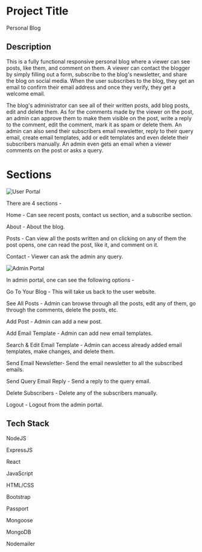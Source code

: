 # Project Title

Personal Blog 

## Description

This is a fully functional responsive personal blog where a viewer can see posts, like them, and comment on them. A viewer can contact the blogger by simply filling out a form, subscribe to the blog's newsletter, and share the blog on social media. When the user subscribes to the blog, they get an email to confirm their email address and once they verify, they get a welcome email.

The blog's administrator can see all of their written posts, add blog posts, edit and delete them. As for the comments made by the viewer on the post, an admin can approve them to make them visible on the post, write a reply to the comment, edit the comment, mark it as spam or delete them. An admin can also send their subscribers email newsletter, reply to their query email, create email templates, add or edit templates and even delete their subscribers manually. An admin even gets an email when a viewer comments on the post or asks a  query. 

# Sections

![User Portal](https://user-images.githubusercontent.com/26858784/179405699-9349ed0c-c41a-41d3-8511-df05fa9b8bc2.png)


There are 4 sections -

Home - Can see recent posts, contact us section, and a subscribe section.

About - About the blog.

Posts - Can view all the posts written and on clicking on any of them the post opens, one can read the post, like it, and comment on it.

Contact - Viewer can ask the admin any query.



![Admin Portal](https://user-images.githubusercontent.com/26858784/179403376-95b9f22a-ce16-483d-84cf-6844de06e29b.png)

In admin portal, one can see the following options - 

Go To Your Blog - This will take us back to the user website.

See All Posts - Admin can browse through all the posts, edit any of them, go through the comments, delete the posts, etc.

Add Post - Admin can add a new post.

Add  Email Template - Admin can add new email templates.

Search & Edit Email Template -  Admin can access already added email templates, make changes, and delete them.

Send Email Newsletter- Send the email newsletter to all the subscribed emails.

Send Query Email Reply - Send a reply to the query email.

Delete Subscribers - Delete any of the subscribers manually.

Logout - Logout from the admin portal.


## Tech Stack

NodeJS

ExpressJS

React

JavaScript

HTML/CSS

Bootstrap

Passport

Mongoose

MongoDB

Nodemailer


